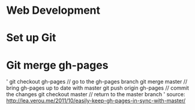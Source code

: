 ﻿# Web Development
# Set up Git

# Git merge gh-pages
'
	git checkout gh-pages // go to the gh-pages branch
	git merge master // bring gh-pages up to date with master
	git push origin gh-pages // commit the changes
	git checkout master // return to the master branch
'
source: http://lea.verou.me/2011/10/easily-keep-gh-pages-in-sync-with-master/